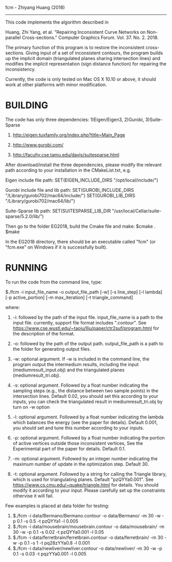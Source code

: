 fcm - Zhiyang Huang (2018)

------------------------------------

This code implements the algorithm described in

Huang, Zhi Yang, et al. "Repairing Inconsistent Curve Networks on Non-parallel Cross-sections." Computer Graphics Forum. Vol. 37. No. 2. 2018.

The primary function of this program is to restore the inconsistent cross-sections. Giving input of a set of inconsistent contours, the program builds up the implicit domain (triangulated planes sharing intersection lines) and modifies the implicit representation (sign distance function) for repairing the inconsistency.

Currently, the code is only tested on Mac OS X 10.10 or above, it should work at other platforms with minor modification.


BUILDING
======================================================================================================


The code has only three dependencies: 1)Eigen/Eigen3,   2)Gurobi,  3)Suite-Sparse

1) http://eigen.tuxfamily.org/index.php?title=Main_Page

2) http://www.gurobi.com/

3) http://faculty.cse.tamu.edu/davis/suitesparse.html

After download/install the three dependencies, please modify the relevant path according to your installation in the CMakeList.txt, e.g.

Eigen include file path:    SET(EIGEN_INCLUDE_DIRS "/opt/local/include/")

Gurobi include file and lib path:
SET(GUROBI_INCLUDE_DIRS "/Library/gurobi702/mac64/include/")
SET(GUROBI_LIB_DIRS "/Library/gurobi702/mac64/lib/")

Suite-Sparse lib path:  SET(SUITESPARSE_LIB_DIR "/usr/local/Cellar/suite-sparse/5.2.0/lib/")

Then go to the folder EG2018, build the Cmake file and make:
$cmake .
$make

In the EG2018 directory, there should be an executable called "fcm" (or "fcm.exe" on Windows if it is successfully built).


RUNNING
======================================================================================================

To run the code from the command line, type:

$./fcm -i input_file_name -o output_file_path [-w] [-s line_step] [-l lambda] [-p active_portion] [-m max_iteration] [-t triangle_command]

where:
1. -i: followed by the path of the input file. input_file_name is a path to the input file. currently, support file format includes ".contour". See https://www.cse.wustl.edu/~taoju/lliu/paper/ctr2suf/program.html for the description of the format.

2. -o: followed by the path of the output path. output_file_path is a path to the folder for generating output files.

3. -w: optional argument. If -w is included in the command line, the program output the intermedium results, including the input (mediumresult_input.obj) and the triangulated planes (mediumresult_tri.obj).

4. -s: optional argument. Followed by a float number indicating the sampling steps (e.g., the distance between two sample points) in the intersection lines. Default 0.02, you should set this according to your inputs, you can check the triangulated result in mediumresult_tri.obj by turn on -w option

5. -l: optional argument. Followed by a float number indicating the lambda which balances the energy (see the paper for details). Default 0.001, you should set and tune this number according to your inputs.

6. -p: optional argument. Followed by a float number indicating the portion of active vertices outside those inconsistent vertices, See the Experimental part of the paper for details. Default 0.1.

7. -m: optional argument. Followed by an integer number indicating the maximum number of update in the optimization step. Default 30.

8. -t: optional argument. Followed by a string for calling the Triangle library, which is used for triangulating planes. Default "pzQYYa0.001". See  https://www.cs.cmu.edu/~quake/triangle.html for details. You should modify it according to your input. Please carefully set up the constraints othervise it will fail.

Few examples is placed at data folder for testing:
1. $./fcm -i data/Bermano/Bermano.contour -o data/Bermano/                 -m 30 -w -p 0.1 -s 0.5      -t pzQYYa1         -l 0.005
2. $./fcm -i data/mousebrain/mousebrain.contour -o data/mousebrain/    -m 30 -w -p 0.1 -s 0.02    -t pzQYYa0.001  -l 0.05
3. $./fcm -i data/ferretbrain/ferretbrain.contour -o data/ferretbrain/            -m 30 -w -p 0.1 -s 1        -t pq28zYYa0.8   -l 0.001
4. $./fcm -i data/newliver/newliver.contour -o data/newliver/ 			   -m 30 -w -p 0.1 -s 0.03   -t pqzYYa0.001   -l 0.005





